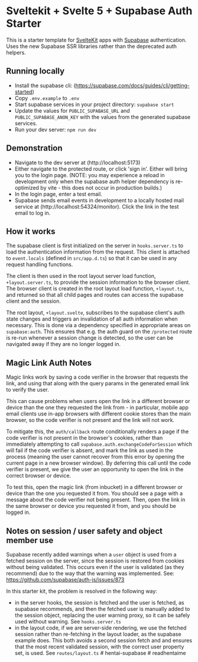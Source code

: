 # Sveltekit + Svelte 5 + Supabase Auth Starter

This is a starter template for [SvelteKit](https://kit.svelte.dev) apps with
[Supabase](https://supabase.io) authentication. Uses the new Supabase SSR libraries rather than the
deprecated auth helpers.

## Running locally

- Install the supabase cli: (https://supabase.com/docs/guides/cli/getting-started)
- Copy `.env.example` to `.env`
- Start supabase services in your project directory: `supabase start`
- Update the values for `PUBLIC_SUPABASE_URL` and `PUBLIC_SUPABASE_ANON_KEY` with the values from
  the generated supabase services.
- Run your dev server: `npm run dev`

## Demonstration

- Navigate to the dev server at (http://localhost:5173)
- Either navigate to the protected route, or click 'sign in'. Either will bring you to the login
  page. (NOTE: you may experience a reload in development only when the supabase auth helper
  dependency is re-optimized by vite - this does not occur in production builds.)
- In the login page, enter a test email.
- Supabase sends email events in development to a locally hosted mail service at
  (http://localhost:54324/monitor). Click the link in the test email to log in.

## How it works

The supabase client is first initialized on the server in `hooks.server.ts` to load the
authentication information from the request. This client is attached to `event.locals` (defined in
`src/app.d.ts`) so that it can be used in any request handling functions.

The client is then used in the root layout server load function, `+layout.server.ts`, to provide the
session information to the browser client. The browser client is created in the root layout load
function, `+layout.ts`, and returned so that all child pages and routes can access the supabase
client and the session.

The root layout, `+layout.svelte`, subscribes to the supabase client's auth state changes and
triggers an invalidation of all auth information when necessary. This is done via a dependency
specified in appropriate areas on `supabase:auth`. This ensures that e.g. the auth guard on the
`/protected` route is re-run whenever a session change is detected, so the user can be navigated
away if they are no longer logged in.

## Magic Link Auth Notes

Magic links work by saving a code verifier in the browser that requests the link, and using that
along with the query params in the generated email link to verify the user.

This can cause problems when users open the link in a different browser or device than the one they
requested the link from - in particular, mobile app email clients use in-app browsers with different
cookie stores than the main browser, so the code verifier is not present and the link will not work.

To mitigate this, the `auth/callback` route conditionally renders a page if the code verifier is not
present in the browser's cookies, rather than immediately attempting to call
`supabase.auth.exchangeCodeForSession` which will fail if the code verifier is absent, and mark the
link as used in the process (meaning the user cannot recover from this error by opening the current
page in a new browser window). By deferring this call until the code verifier is present, we give
the user an opportunity to open the link in the correct browser or device.

To test this, open the magic link (from inbucket) in a different browser or device than the one you
requested it from. You should see a page with a message about the code verifier not being present.
Then, open the link in the same browser or device you requested it from, and you should be logged
in.

## Notes on session / user safety and object member use

Supabase recently added warnings when a `user` object is used from a fetched session on the server, since the
session is restored from cookies without being validated. This occurs even if the
user is validated (as they recommend) due to the way that the warning was implemented. See:
https://github.com/supabase/auth-js/issues/873

In this starter kit, the problem is resolved in the following way:

- in the server hooks, the session is fetched and the user is fetched, as supabase recommends, and
  then the fetched user is manually added to the session object, replacing the user warning proxy,
  so it can be safely used without warning. See `hooks.server.ts`
- in the layout code, if we are server-side rendering, we use the fetched session rather than
  re-fetching in the layout loader, as the supabase example does. This both avoids a second session
  fetch and and ensures that the most recent validated session, with the correct user property set,
  is used. See `routes/layout.ts`
#   h e n t a i - s u p a b a s e  
 #   r e a d h e n t a i m e  
 